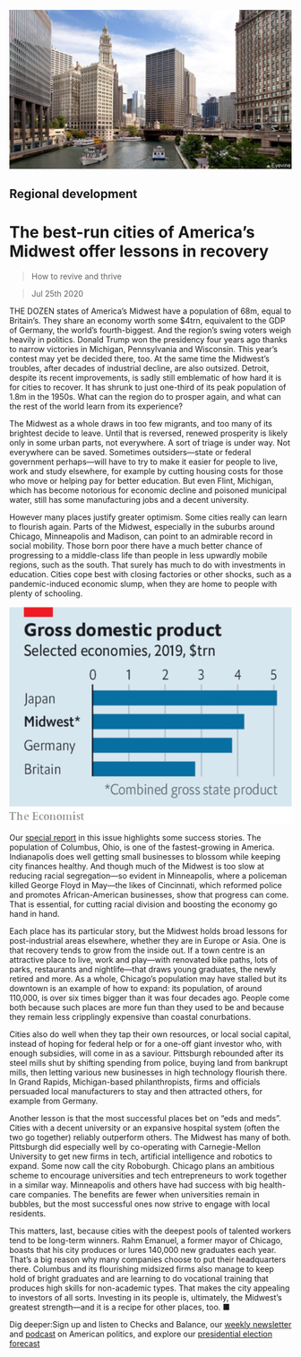 ![](./images/20200725_LDP502.jpg)

## Regional development

# The best-run cities of America’s Midwest offer lessons in recovery

> How to revive and thrive

> Jul 25th 2020

THE DOZEN states of America’s Midwest have a population of 68m, equal to Britain’s. They share an economy worth some $4trn, equivalent to the GDP of Germany, the world’s fourth-biggest. And the region’s swing voters weigh heavily in politics. Donald Trump won the presidency four years ago thanks to narrow victories in Michigan, Pennsylvania and Wisconsin. This year’s contest may yet be decided there, too. At the same time the Midwest’s troubles, after decades of industrial decline, are also outsized. Detroit, despite its recent improvements, is sadly still emblematic of how hard it is for cities to recover. It has shrunk to just one-third of its peak population of 1.8m in the 1950s. What can the region do to prosper again, and what can the rest of the world learn from its experience?

The Midwest as a whole draws in too few migrants, and too many of its brightest decide to leave. Until that is reversed, renewed prosperity is likely only in some urban parts, not everywhere. A sort of triage is under way. Not everywhere can be saved. Sometimes outsiders—state or federal government perhaps—will have to try to make it easier for people to live, work and study elsewhere, for example by cutting housing costs for those who move or helping pay for better education. But even Flint, Michigan, which has become notorious for economic decline and poisoned municipal water, still has some manufacturing jobs and a decent university.

However many places justify greater optimism. Some cities really can learn to flourish again. Parts of the Midwest, especially in the suburbs around Chicago, Minneapolis and Madison, can point to an admirable record in social mobility. Those born poor there have a much better chance of progressing to a middle-class life than people in less upwardly mobile regions, such as the south. That surely has much to do with investments in education. Cities cope best with closing factories or other shocks, such as a pandemic-induced economic slump, when they are home to people with plenty of schooling.

![](./images/20200725_LDC596.png)

Our [special report](https://www.economist.com//special-report/2020/07/23/a-region-with-outsized-punch) in this issue highlights some success stories. The population of Columbus, Ohio, is one of the fastest-growing in America. Indianapolis does well getting small businesses to blossom while keeping city finances healthy. And though much of the Midwest is too slow at reducing racial segregation—so evident in Minneapolis, where a policeman killed George Floyd in May—the likes of Cincinnati, which reformed police and promotes African-American businesses, show that progress can come. That is essential, for cutting racial division and boosting the economy go hand in hand.

Each place has its particular story, but the Midwest holds broad lessons for post-industrial areas elsewhere, whether they are in Europe or Asia. One is that recovery tends to grow from the inside out. If a town centre is an attractive place to live, work and play—with renovated bike paths, lots of parks, restaurants and nightlife—that draws young graduates, the newly retired and more. As a whole, Chicago’s population may have stalled but its downtown is an example of how to expand: its population, of around 110,000, is over six times bigger than it was four decades ago. People come both because such places are more fun than they used to be and because they remain less cripplingly expensive than coastal conurbations.

Cities also do well when they tap their own resources, or local social capital, instead of hoping for federal help or for a one-off giant investor who, with enough subsidies, will come in as a saviour. Pittsburgh rebounded after its steel mills shut by shifting spending from police, buying land from bankrupt mills, then letting various new businesses in high technology flourish there. In Grand Rapids, Michigan-based philanthropists, firms and officials persuaded local manufacturers to stay and then attracted others, for example from Germany.

Another lesson is that the most successful places bet on “eds and meds”. Cities with a decent university or an expansive hospital system (often the two go together) reliably outperform others. The Midwest has many of both. Pittsburgh did especially well by co-operating with Carnegie-Mellon University to get new firms in tech, artificial intelligence and robotics to expand. Some now call the city Roboburgh. Chicago plans an ambitious scheme to encourage universities and tech entrepreneurs to work together in a similar way. Minneapolis and others have had success with big health-care companies. The benefits are fewer when universities remain in bubbles, but the most successful ones now strive to engage with local residents.

This matters, last, because cities with the deepest pools of talented workers tend to be long-term winners. Rahm Emanuel, a former mayor of Chicago, boasts that his city produces or lures 140,000 new graduates each year. That’s a big reason why many companies choose to put their headquarters there. Columbus and its flourishing midsized firms also manage to keep hold of bright graduates and are learning to do vocational training that produces high skills for non-academic types. That makes the city appealing to investors of all sorts. Investing in its people is, ultimately, the Midwest’s greatest strength—and it is a recipe for other places, too. ■

Dig deeper:Sign up and listen to Checks and Balance, our [weekly newsletter](https://www.economist.com//checksandbalance/) and [podcast](https://www.economist.com//podcasts/2020/07/17/checks-and-balance-our-weekly-podcast-on-american-politics) on American politics, and explore our [presidential election forecast](https://www.economist.com/https://projects.economist.com/us-2020-forecast/president)